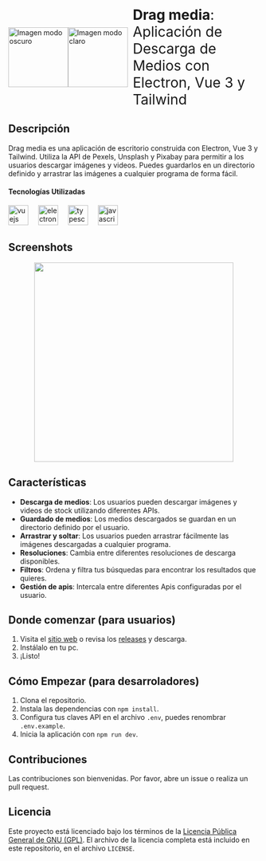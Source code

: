 <p style="display: flex; align-items: center;">
  <img src="https://res.cloudinary.com/dktwu41vm/image/upload/f_auto,q_auto/sb1iojpicapjk3oicveu#gh-dark-mode-only" height="120" alt="Imagen modo oscuro" />
  <img src="https://res.cloudinary.com/dktwu41vm/image/upload/f_webp,fl_awebp,q_auto/v1732755748/jsnv8eqwrpswdrca0j1b#gh-light-mode-only" height="120" alt="Imagen modo claro" />
  <span style="margin-left: 10px; font-size: 28; font-weight: 400 "><b>Drag media</b>: Aplicación de Descarga de Medios con Electron, Vue 3 y Tailwind</span>
</p>


## Descripción

Drag media es una aplicación de escritorio construida con Electron, Vue 3 y Tailwind. Utiliza la API de Pexels, Unsplash y Pixabay para permitir a los usuarios descargar imágenes y videos. Puedes guardarlos en un directorio definido y arrastrar las imágenes a cualquier programa de forma fácil.

#### Tecnologías Utilizadas
<div align="left">
  <img src="https://cdn.jsdelivr.net/gh/devicons/devicon/icons/vuejs/vuejs-original.svg" height="40" alt="vuejs logo"  />
  <img width="12" />
  <img src="https://cdn.jsdelivr.net/gh/devicons/devicon/icons/electron/electron-original.svg" height="40" alt="electron logo"  />
  <img width="12" />
  <img src="https://cdn.jsdelivr.net/gh/devicons/devicon/icons/typescript/typescript-original.svg" height="40" alt="typescript logo"  />
  <img width="12" />
  <img src="https://cdn.jsdelivr.net/gh/devicons/devicon/icons/tailwindcss/tailwindcss-original.svg" height="40" alt="javascript logo"  />
</div>

## Screenshots

<div align="center">
  <img height="400" src="https://res.cloudinary.com/dktwu41vm/image/upload/f_auto,q_auto/rzsffmxtpfjdh5jszimh"  />
</div>

## Características
- **Descarga de medios**: Los usuarios pueden descargar imágenes y videos de stock utilizando diferentes APIs.
- **Guardado de medios**: Los medios descargados se guardan en un directorio definido por el usuario.
- **Arrastrar y soltar**: Los usuarios pueden arrastrar fácilmente las imágenes descargadas a cualquier programa.
- **Resoluciones**: Cambia entre diferentes resoluciones de descarga disponibles.
- **Filtros**: Ordena y filtra tus búsquedas para encontrar los resultados que quieres.
- **Gestión de apis**: Intercala entre diferentes Apis configuradas por el usuario.


## Donde comenzar (para usuarios)
1. Visita el [sitio web](https://drag-media-web.vercel.app/) o revisa los [releases](https://github.com/AzielCF/Drag-media/releases) y descarga.
2. Instálalo en tu pc.
3. ¡Listo!

## Cómo Empezar (para desarroladores)

1. Clona el repositorio.
2. Instala las dependencias con `npm install`.
3. Configura tus claves API en el archivo `.env`, puedes renombrar `.env.example`.
4. Inicia la aplicación con `npm run dev`.


## Contribuciones

Las contribuciones son bienvenidas. Por favor, abre un issue o realiza un pull request.

## Licencia

Este proyecto está licenciado bajo los términos de la [Licencia Pública General de GNU (GPL)](https://www.gnu.org/licenses/gpl-3.0.html). El archivo de la licencia completa está incluido en este repositorio, en el archivo `LICENSE`.

